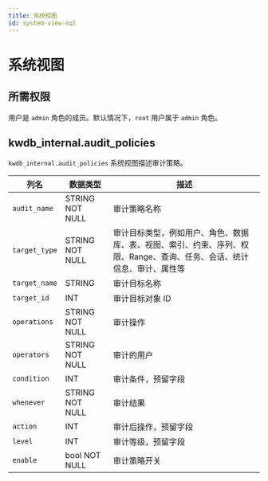 ```yaml
---
title: 系统视图
id: system-view-sql
---
```


# 系统视图

## 所需权限

用户是 `admin` 角色的成员。默认情况下，`root` 用户属于 `admin` 角色。

## kwdb_internal.audit_policies

`kwdb_internal.audit_policies` 系统视图描述审计策略。

| 列名        | 数据类型        | 描述                                                                                                                    |
| ----------- | --------------- | ----------------------------------------------------------------------------------------------------------------------- |
| `audit_name`  | STRING NOT NULL | 审计策略名称                                                                                                            |
| `target_type` | STRING NOT NULL | 审计目标类型，例如用户、角色、数据库、表、视图、索引、约束、序列、权限、Range、查询、任务、会话、统计信息、审计、属性等 |
| `target_name` | STRING          | 审计目标名称                                                                                                            |
| `target_id`   | INT             | 审计目标对象 ID                                                                                                         |
| `operations`  | STRING NOT NULL | 审计操作                                                                                                                |
| `operators`   | STRING NOT NULL | 审计的用户                                                                                                              |
| `condition`   | INT             | 审计条件，预留字段                                                                                                      |
| `whenever`    | STRING NOT NULL | 审计结果                                                                                                                |
| `action`      | INT             | 审计后操作，预留字段                                                                                                    |
| `level`       | INT             | 审计等级，预留字段                                                                                                      |
| `enable`      | bool NOT NULL   | 审计策略开关                                                                                                            |